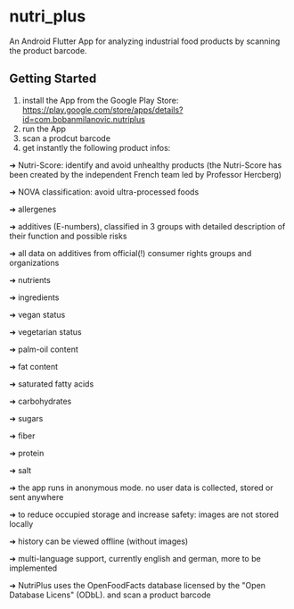 # nutri_plus

An Android Flutter App for analyzing industrial food products by scanning the product barcode. 

## Getting Started

1. install the App from the Google Play Store: https://play.google.com/store/apps/details?id=com.bobanmilanovic.nutriplus
2. run the App
3. scan a prodcut barcode
4. get instantly the following product infos:


➜ Nutri-Score: identify and avoid unhealthy products (the Nutri-Score has been created by the independent French team led by Professor Hercberg)

➜ NOVA classification: avoid ultra-processed foods

➜ allergenes

➜ additives (E-numbers), classified in 3 groups with detailed description of their function and possible risks

➜ all data on additives from official(!) consumer rights groups and organizations

➜ nutrients

➜ ingredients

➜ vegan status

➜ vegetarian status

➜ palm-oil content

➜ fat content

➜ saturated fatty acids

➜ carbohydrates

➜ sugars

➜ fiber

➜ protein

➜ salt

➜ the app runs in anonymous mode. no user data is collected, stored or sent anywhere

➜ to reduce occupied storage and increase safety: images are not stored locally

➜ history can be viewed offline (without images)

➜ multi-language support, currently english and german, more to be implemented

➜ NutriPlus uses the OpenFoodFacts database licensed by the
"Open Database Licens" (ODbL). and scan a product barcode

